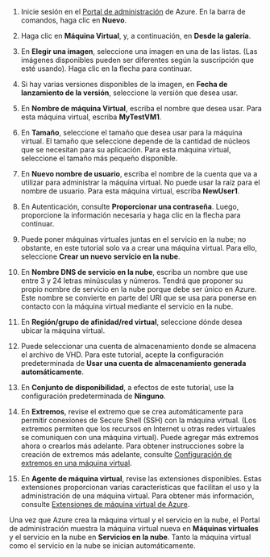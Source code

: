 1. Inicie sesión en el [Portal de administración](http://manage.windowsazure.com) de Azure. En la barra de comandos, haga clic en **Nuevo**.

2. Haga clic en **Máquina Virtual**, y, a continuación, en **Desde la galería**.

3. En **Elegir una imagen**, seleccione una imagen en una de las listas. \(Las imágenes disponibles pueden ser diferentes según la suscripción que esté usando\). Haga clic en la flecha para continuar.

4. Si hay varias versiones disponibles de la imagen, en **Fecha de lanzamiento de la versión**, seleccione la versión que desea usar.

5. En **Nombre de máquina Virtual**, escriba el nombre que desea usar. Para esta máquina virtual, escriba **MyTestVM1**.

6. En **Tamaño**, seleccione el tamaño que desea usar para la máquina virtual. El tamaño que seleccione depende de la cantidad de núcleos que se necesitan para su aplicación. Para esta máquina virtual, seleccione el tamaño más pequeño disponible.

7. En **Nuevo nombre de usuario**, escriba el nombre de la cuenta que va a utilizar para administrar la máquina virtual. No puede usar la raíz para el nombre de usuario. Para esta máquina virtual, escriba **NewUser1**.

8. En Autenticación, consulte **Proporcionar una contraseña**. Luego, proporcione la información necesaria y haga clic en la flecha para continuar.

9. Puede poner máquinas virtuales juntas en el servicio en la nube; no obstante, en este tutorial solo va a crear una máquina virtual. Para ello, seleccione **Crear un nuevo servicio en la nube**.

10. En **Nombre DNS de servicio en la nube**, escriba un nombre que use entre 3 y 24 letras minúsculas y números. Tendrá que proponer su propio nombre de servicio en la nube porque debe ser único en Azure. Este nombre se convierte en parte del URI que se usa para ponerse en contacto con la máquina virtual mediante el servicio en la nube.

11. En **Región/grupo de afinidad/red virtual**, seleccione dónde desea ubicar la máquina virtual.

12. Puede seleccionar una cuenta de almacenamiento donde se almacena el archivo de VHD. Para este tutorial, acepte la configuración predeterminada de **Usar una cuenta de almacenamiento generada automáticamente**.

13. En **Conjunto de disponibilidad**, a efectos de este tutorial, use la configuración predeterminada de **Ninguno**.

14.	En **Extremos**, revise el extremo que se crea automáticamente para permitir conexiones de Secure Shell \(SSH\) con la máquina virtual. \(Los extremos permiten que los recursos en Internet u otras redes virtuales se comuniquen con una máquina virtual\). Puede agregar más extremos ahora o crearlos más adelante. Para obtener instrucciones sobre la creación de extremos más adelante, consulte [Configuración de extremos en una máquina virtual](../articles/virtual-machines-set-up-endpoints.md).

15.  En **Agente de máquina virtual**, revise las extensiones disponibles. Estas extensiones proporcionan varias características que facilitan el uso y la administración de una máquina virtual. Para obtener más información, consulte [Extensiones de máquina virtual de Azure](http://go.microsoft.com/FWLink/p/?LinkID=390493).


Una vez que Azure crea la máquina virtual y el servicio en la nube, el Portal de administración muestra la máquina virtual nueva en **Máquinas virtuales** y el servicio en la nube en **Servicios en la nube**. Tanto la máquina virtual como el servicio en la nube se inician automáticamente. <!--HONumber=52-->
